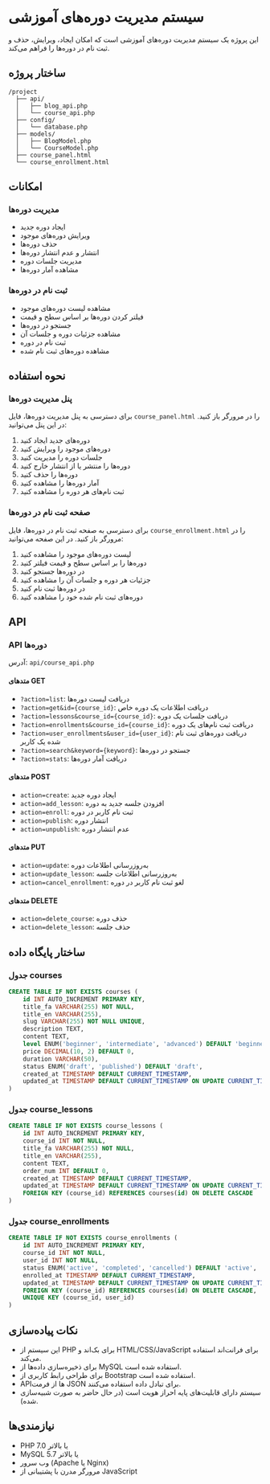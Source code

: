 # سیستم مدیریت دوره‌های آموزشی

این پروژه یک سیستم مدیریت دوره‌های آموزشی است که امکان ایجاد، ویرایش، حذف و ثبت نام در دوره‌ها را فراهم می‌کند.

## ساختار پروژه

```
/project
  ├── api/
  │   ├── blog_api.php
  │   └── course_api.php
  ├── config/
  │   └── database.php
  ├── models/
  │   ├── BlogModel.php
  │   └── CourseModel.php
  ├── course_panel.html
  └── course_enrollment.html
```

## امکانات

### مدیریت دوره‌ها

- ایجاد دوره جدید
- ویرایش دوره‌های موجود
- حذف دوره‌ها
- انتشار و عدم انتشار دوره‌ها
- مدیریت جلسات دوره
- مشاهده آمار دوره‌ها

### ثبت نام در دوره‌ها

- مشاهده لیست دوره‌های موجود
- فیلتر کردن دوره‌ها بر اساس سطح و قیمت
- جستجو در دوره‌ها
- مشاهده جزئیات دوره و جلسات آن
- ثبت نام در دوره
- مشاهده دوره‌های ثبت نام شده

## نحوه استفاده

### پنل مدیریت دوره‌ها

برای دسترسی به پنل مدیریت دوره‌ها، فایل `course_panel.html` را در مرورگر باز کنید. در این پنل می‌توانید:

1. دوره‌های جدید ایجاد کنید
2. دوره‌های موجود را ویرایش کنید
3. جلسات دوره را مدیریت کنید
4. دوره‌ها را منتشر یا از انتشار خارج کنید
5. دوره‌ها را حذف کنید
6. آمار دوره‌ها را مشاهده کنید
7. ثبت نام‌های هر دوره را مشاهده کنید

### صفحه ثبت نام در دوره‌ها

برای دسترسی به صفحه ثبت نام در دوره‌ها، فایل `course_enrollment.html` را در مرورگر باز کنید. در این صفحه می‌توانید:

1. لیست دوره‌های موجود را مشاهده کنید
2. دوره‌ها را بر اساس سطح و قیمت فیلتر کنید
3. در دوره‌ها جستجو کنید
4. جزئیات هر دوره و جلسات آن را مشاهده کنید
5. در دوره‌ها ثبت نام کنید
6. دوره‌های ثبت نام شده خود را مشاهده کنید

## API

### API دوره‌ها

آدرس: `api/course_api.php`

#### متدهای GET

- `?action=list`: دریافت لیست دوره‌ها
- `?action=get&id={course_id}`: دریافت اطلاعات یک دوره خاص
- `?action=lessons&course_id={course_id}`: دریافت جلسات یک دوره
- `?action=enrollments&course_id={course_id}`: دریافت ثبت نام‌های یک دوره
- `?action=user_enrollments&user_id={user_id}`: دریافت دوره‌های ثبت نام شده یک کاربر
- `?action=search&keyword={keyword}`: جستجو در دوره‌ها
- `?action=stats`: دریافت آمار دوره‌ها

#### متدهای POST

- `action=create`: ایجاد دوره جدید
- `action=add_lesson`: افزودن جلسه جدید به دوره
- `action=enroll`: ثبت نام کاربر در دوره
- `action=publish`: انتشار دوره
- `action=unpublish`: عدم انتشار دوره

#### متدهای PUT

- `action=update`: به‌روزرسانی اطلاعات دوره
- `action=update_lesson`: به‌روزرسانی اطلاعات جلسه
- `action=cancel_enrollment`: لغو ثبت نام کاربر در دوره

#### متدهای DELETE

- `action=delete_course`: حذف دوره
- `action=delete_lesson`: حذف جلسه

## ساختار پایگاه داده

### جدول courses

```sql
CREATE TABLE IF NOT EXISTS courses (
    id INT AUTO_INCREMENT PRIMARY KEY,
    title_fa VARCHAR(255) NOT NULL,
    title_en VARCHAR(255),
    slug VARCHAR(255) NOT NULL UNIQUE,
    description TEXT,
    content TEXT,
    level ENUM('beginner', 'intermediate', 'advanced') DEFAULT 'beginner',
    price DECIMAL(10, 2) DEFAULT 0,
    duration VARCHAR(50),
    status ENUM('draft', 'published') DEFAULT 'draft',
    created_at TIMESTAMP DEFAULT CURRENT_TIMESTAMP,
    updated_at TIMESTAMP DEFAULT CURRENT_TIMESTAMP ON UPDATE CURRENT_TIMESTAMP
)
```

### جدول course_lessons

```sql
CREATE TABLE IF NOT EXISTS course_lessons (
    id INT AUTO_INCREMENT PRIMARY KEY,
    course_id INT NOT NULL,
    title_fa VARCHAR(255) NOT NULL,
    title_en VARCHAR(255),
    content TEXT,
    order_num INT DEFAULT 0,
    created_at TIMESTAMP DEFAULT CURRENT_TIMESTAMP,
    updated_at TIMESTAMP DEFAULT CURRENT_TIMESTAMP ON UPDATE CURRENT_TIMESTAMP,
    FOREIGN KEY (course_id) REFERENCES courses(id) ON DELETE CASCADE
)
```

### جدول course_enrollments

```sql
CREATE TABLE IF NOT EXISTS course_enrollments (
    id INT AUTO_INCREMENT PRIMARY KEY,
    course_id INT NOT NULL,
    user_id INT NOT NULL,
    status ENUM('active', 'completed', 'cancelled') DEFAULT 'active',
    enrolled_at TIMESTAMP DEFAULT CURRENT_TIMESTAMP,
    updated_at TIMESTAMP DEFAULT CURRENT_TIMESTAMP ON UPDATE CURRENT_TIMESTAMP,
    FOREIGN KEY (course_id) REFERENCES courses(id) ON DELETE CASCADE,
    UNIQUE KEY (course_id, user_id)
)
```

## نکات پیاده‌سازی

- این سیستم از PHP برای بک‌اند و HTML/CSS/JavaScript برای فرانت‌اند استفاده می‌کند.
- برای ذخیره‌سازی داده‌ها از MySQL استفاده شده است.
- برای طراحی رابط کاربری از Bootstrap استفاده شده است.
- API‌ها از فرمت JSON برای تبادل داده استفاده می‌کنند.
- سیستم دارای قابلیت‌های پایه احراز هویت است (در حال حاضر به صورت شبیه‌سازی شده).

## نیازمندی‌ها

- PHP 7.0 یا بالاتر
- MySQL 5.7 یا بالاتر
- وب سرور (Apache یا Nginx)
- مرورگر مدرن با پشتیبانی از JavaScript